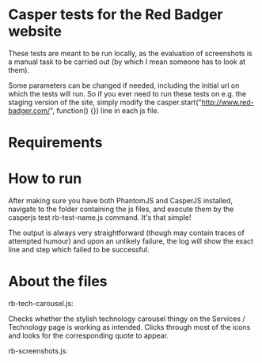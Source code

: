 # Casper tests for the Red Badger website

These tests are meant to be run locally, as the evaluation of screenshots is a manual task to 
be carried out (by which I mean someone has to look at them).

Some parameters can be changed if needed, including the initial url on which the tests will run.
So if you ever need to run these tests on e.g. the staging version of the site, simply modify 
the casper.start("http://www.red-badger.com/", function() {}) line in each js file.

# Requirements

# How to run

After making sure you have both PhantomJS and CasperJS installed, navigate to the folder containing 
the js files, and execute them by the casperjs test rb-test-name.js command. It's that simple!

The output is always very straightforward (though may contain traces of attempted humour) and 
upon an unlikely failure, the log will show the exact line and step which failed to be successful.

# About the files

rb-tech-carousel.js:

Checks whether the stylish technology carousel thingy on the Services / Technology page is working as
intended. Clicks through most of the icons and looks for the corresponding quote to appear.

rb-screenshots.js:





